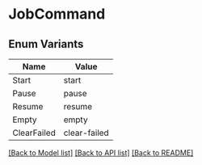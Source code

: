 # JobCommand

## Enum Variants

| Name | Value |
|---- | -----|
| Start | start |
| Pause | pause |
| Resume | resume |
| Empty | empty |
| ClearFailed | clear-failed |


[[Back to Model list]](../README.md#documentation-for-models) [[Back to API list]](../README.md#documentation-for-api-endpoints) [[Back to README]](../README.md)


